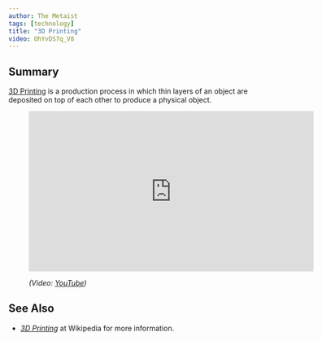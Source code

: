 ```yaml
---
author: The Metaist
tags: [technology]
title: "3D Printing"
video: OhYvDS7q_V8
---
```


## Summary

<div class="entry-summary" markdown="1">

[3D Printing][wiki-1] is a production process in which thin layers of an object
are deposited on top of each other to produce a physical object.

</div>

<figure markdown="1">

<iframe width="560" height="315"
  src="http://www.youtube.com/embed/{{video}}?rel=0"
  frameborder="0"
  allowfullscreen></iframe>
<figcaption>
  <address markdown="1">

(Video: [YouTube](http://www.youtube.com/watch?v={{video}}))</address>

</figcaption>
</figure><!--more-->

## See Also

- <cite>[3D Printing][wiki-1]</cite> at Wikipedia for more information.

[wiki-1]: http://en.wikipedia.org/wiki/3D_printing
